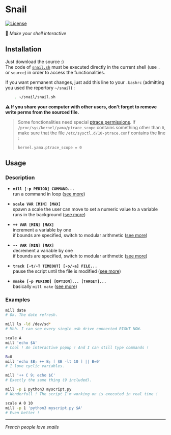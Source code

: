 # Snail
[![License](http://img.shields.io/badge/License-MIT-brightgreen.svg)](LICENSE)

:snail: _Make your shell interactive_

## Installation
Just download the source :)  
The code of [`snail.sh`](snail.sh) must be executed directly in the current shell (use `.` or `source`) in order to access the functionalities.

If you want permanent changes, just add this line to your `.bashrc` (admitting you used the repertory `~/snail`) :
```sh
    . ~/snail/snail.sh
```
**:warning: If you share your computer with other users, don't forget to remove write perms from the sourced file.**

> Some fonctionalities need special [ptrace permissions](https://www.kernel.org/doc/Documentation/security/Yama.txt). If `/proc/sys/kernel/yama/ptrace_scope` contains something other than `0`, make sure that the file `/etc/sysctl.d/10-ptrace.conf` contains the line :
>
>     kernel.yama.ptrace_scope = 0

## Usage

### Description

- **`mill [-p PERIOD] COMMAND...`**  
  run a command in loop ([see more](https://github.com/cryhot/snail/wiki/man-mill))  

- **`scale VAR [MIN] [MAX]`**  
  spawn a scale the user can move to set a numeric value to a variable  
  runs in the background ([see more](https://github.com/cryhot/snail/wiki/man-scale))  

- **`++ VAR [MIN] [MAX]`**  
  increment a variable by one  
  if bounds are specified, switch to modular arithmetic ([see more](https://github.com/cryhot/snail/wiki/man-++))  

- **`-- VAR [MIN] [MAX]`**  
  decrement a variable by one  
  if bounds are specified, switch to modular arithmetic ([see more](https://github.com/cryhot/snail/wiki/man-‐‐))  

- **`track [-t/-T TIMEOUT] [-o/-a] FILE...`**  
  pause the script until the file is modified ([see more](https://github.com/cryhot/snail/wiki/man-track))  

- **`mmake [-p PERIOD] [OPTION]... [TARGET]...`**  
  basically `mill make` ([see more](https://github.com/cryhot/snail/wiki/man-mmake))  

### Examples

```sh
mill date
# Ok. The date refresh.

mill ls -ld /dev/sd*
# Mhh. I can see every single usb drive connected RIGHT NOW.

scale A
mill 'echo $A'
# Cool ! An interactive popup ! And I can still type commands !

B=0
mill 'echo $B; ++ B; [ $B -lt 10 ] || B=0'
# I love cyclic variables.

mill '++ C 9; echo $C'
# Exactly the same thing (9 included).

mill -p 1 python3 myscript.py
# Wonderfull ! The script I'm working on is executed in real time !

scale A 0 10
mill -p 1 'python3 myscript.py $A'
# Even better !
```

-----
_French people love snails_
